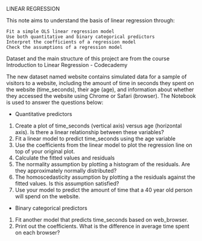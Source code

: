 LINEAR REGRESSION

 This note aims to understand the basis of linear regression through:

    Fit a simple OLS linear regression model
    Use both quantitative and binary categorical predictors
    Interpret the coefficients of a regression model
    Check the assumptions of a regression model
    
Dataset and the main structure of this project are from the course Introduction to Linear Regression - Codecademy

The new dataset named website contains simulated data for a sample of visitors to a website, including the amount of time in seconds they spent on the website (time_seconds), their age (age), and information about whether they accessed the website using Chrome or Safari (browser). The Notebook is used to answer the questions below:

- Quantitative predictors
 1. Create a plot of time_seconds (vertical axis) versus age (horizontal axis). Is there a linear relationship between these variables?
 2. Fit a linear model to predict time_seconds using the age variable
 3. Use the coefficients from the linear model to plot the regression line on top of your original plot.
 4. Calculate the fitted values and residuals
 5. The normality assumption by plotting a histogram of the residuals. Are they approximately normally distributed?
 6. The homoscedasticity assumption by plotting a the residuals against the fitted values. Is this assumption satisfied?
 7. Use your model to predict the amount of time that a 40 year old person will spend on the website.

- Binary categorical predictors
1. Fit another model that predicts time_seconds based on web_browser.
2. Print out the coefficients. What is the difference in average time spent on each browser?
